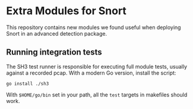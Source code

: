 # Extra Modules for Snort 

This repository contains new modules we found useful when deploying Snort in an advanced detection package.

## Running integration tests

The SH3 test runner is responsible for executing full module tests, usually against a recorded pcap.
With a modern Go version, install the script:

```
go install ./sh3
```

With `$HOME/go/bin` set in your path, all the `test` targets in makefiles should work.